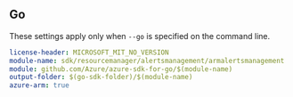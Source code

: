 ## Go

These settings apply only when `--go` is specified on the command line.

``` yaml $(go) && $(track2)
license-header: MICROSOFT_MIT_NO_VERSION
module-name: sdk/resourcemanager/alertsmanagement/armalertsmanagement
module: github.com/Azure/azure-sdk-for-go/$(module-name)
output-folder: $(go-sdk-folder)/$(module-name)
azure-arm: true
```

